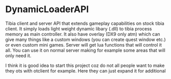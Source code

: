 DynamicLoaderAPI
================

Tibia client and server API that extends gameplay capabilities on stock tibia client. It simply loads light weight dynamic libary (.dll) to tibia process memory as main controller. It also have overlay (DX9 only atm) which can give many things like a custom windows (you can create quest window etc.) or even custom mini games. Server will get lua functions that will control it all. You can use it on normal server making for example some areas that will only need it. 

I think it is good idea to start this project coz do not all people want to make they ots with otclient for example. Here they can just expand it for additional 
